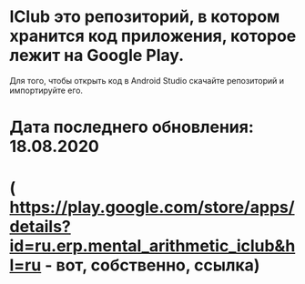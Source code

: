 # IClub это репозиторий, в котором хранится код приложения, которое лежит на Google Play.
Для того, чтобы открыть код в Android Studio скачайте репозиторий и импортируйте его. 
# Дата последнего обновления: 18.08.2020
# ( https://play.google.com/store/apps/details?id=ru.erp.mental_arithmetic_iclub&hl=ru - вот, собственно, ссылка)
